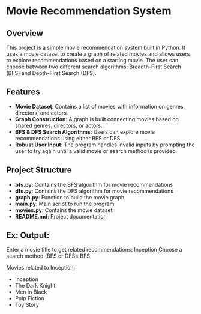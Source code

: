 # Movie Recommendation System

## Overview

This project is a simple movie recommendation system built in Python. It uses a movie dataset to create a graph of related movies and allows users to explore recommendations based on a starting movie. The user can choose between two different search algorithms: Breadth-First Search (BFS) and Depth-First Search (DFS).

## Features

- **Movie Dataset**: Contains a list of movies with information on genres, directors, and actors.
- **Graph Construction**: A graph is built connecting movies based on shared genres, directors, or actors.
- **BFS & DFS Search Algorithms**: Users can explore movie recommendations using either BFS or DFS.
- **Robust User Input**: The program handles invalid inputs by prompting the user to try again until a valid movie or search method is provided.

## Project Structure

- **bfs.py**: Contains the BFS algorithm for movie recommendations
- **dfs.py**: Contains the DFS algorithm for movie recommendations
- **graph.py**: Function to build the movie graph
- **main.py**: Main script to run the program
- **movies.py**: Contains the movie dataset
- **README.md**: Project documentation




## Ex: Output:
Enter a movie title to get related recommendations: Inception
Choose a search method (BFS or DFS): BFS

Movies related to Inception:
- Inception
- The Dark Knight
- Men in Black
- Pulp Fiction
- Toy Story
